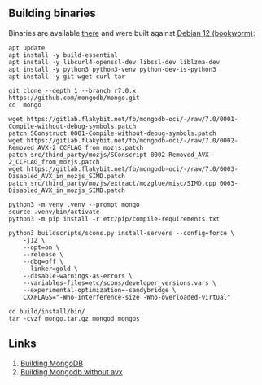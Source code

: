 ## Building binaries

Binaries are available [there](https://gitlab.flakybit.net/fb/mongodb-oci/-/packages/) and were built against [Debian 12 (bookworm)](https://hub.docker.com/_/debian):
```
apt update
apt install -y build-essential
apt install -y libcurl4-openssl-dev libssl-dev liblzma-dev
apt install -y python3 python3-venv python-dev-is-python3
apt install -y git wget curl tar

git clone --depth 1 --branch r7.0.x https://github.com/mongodb/mongo.git
cd  mongo

wget https://gitlab.flakybit.net/fb/mongodb-oci/-/raw/7.0/0001-Compile-without-debug-symbols.patch
patch SConstruct 0001-Compile-without-debug-symbols.patch
wget https://gitlab.flakybit.net/fb/mongodb-oci/-/raw/7.0/0002-Removed_AVX-2_CCFLAG_from_mozjs.patch
patch src/third_party/mozjs/SConscript 0002-Removed_AVX-2_CCFLAG_from_mozjs.patch
wget https://gitlab.flakybit.net/fb/mongodb-oci/-/raw/7.0/0003-Disabled_AVX_in_mozjs_SIMD.patch
patch src/third_party/mozjs/extract/mozglue/misc/SIMD.cpp 0003-Disabled_AVX_in_mozjs_SIMD.patch

python3 -m venv .venv --prompt mongo
source .venv/bin/activate
python3 -m pip install -r etc/pip/compile-requirements.txt

python3 buildscripts/scons.py install-servers --config=force \
    -j12 \
    --opt=on \
    --release \
    --dbg=off \
    --linker=gold \
    --disable-warnings-as-errors \
    --variables-files=etc/scons/developer_versions.vars \
    --experimental-optimization=-sandybridge \
    CXXFLAGS="-Wno-interference-size -Wno-overloaded-virtual"

cd build/install/bin/
tar -cvzf mongo.tar.gz mongod mongos
```

## Links

1. [Building MongoDB](https://github.com/mongodb/mongo/blob/v7.0/docs/building.md)
2. [Building Mongodb without avx](https://github.com/GermanAizek/mongodb-without-avx/)
